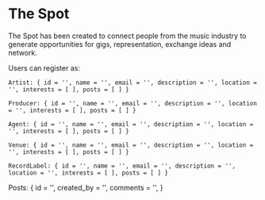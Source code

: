 # The Spot

The Spot has been created to connect people from the music industry to generate opportunities for gigs, representation, exchange ideas and network.

  Users can register as:

    Artist: { id = '', name = '', email = '', description = '', location = '', interests = [ ], posts = [ ] }

    Producer: { id = '', name = '', email = '', description = '', location = '', interests = [ ], posts = [ ] }

    Agent: { id = '', name = '', email = '', description = '', location = '', interests = [ ], posts = [ ] }

    Venue: { id = '', name = '', email = '', description = '', location = '', interests = [ ], posts = [ ] }

    RecordLabel: { id = '', name = '', email = '', description = '', location = '', interests = [ ], posts = [ ] }

  Posts: {
    id = '',
    created_by = '',
    comments = '',
  }




